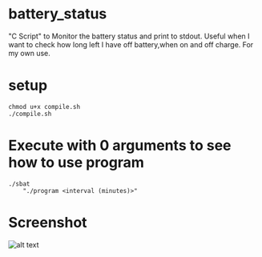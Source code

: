 # battery_status
"C Script" to Monitor the battery status and print to stdout. Useful when I want to check how long left I have off battery,when on and off charge. For my own use.

# setup

    chmod u+x compile.sh
    ./compile.sh

# Execute with 0 arguments to see how to use program

    ./sbat
        "./program <interval (minutes)>"

# Screenshot

![alt text](https://i.imgur.com/LfUnXDa.png)
